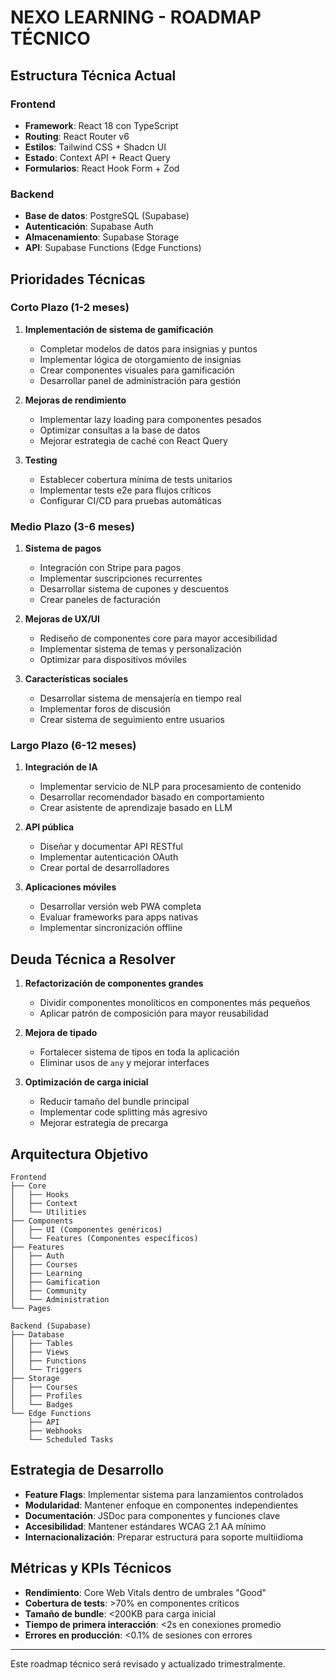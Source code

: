 
# NEXO LEARNING - ROADMAP TÉCNICO

## Estructura Técnica Actual

### Frontend
- **Framework**: React 18 con TypeScript
- **Routing**: React Router v6
- **Estilos**: Tailwind CSS + Shadcn UI
- **Estado**: Context API + React Query
- **Formularios**: React Hook Form + Zod

### Backend
- **Base de datos**: PostgreSQL (Supabase)
- **Autenticación**: Supabase Auth
- **Almacenamiento**: Supabase Storage
- **API**: Supabase Functions (Edge Functions)

## Prioridades Técnicas

### Corto Plazo (1-2 meses)
1. **Implementación de sistema de gamificación**
   - Completar modelos de datos para insignias y puntos
   - Implementar lógica de otorgamiento de insignias
   - Crear componentes visuales para gamificación
   - Desarrollar panel de administración para gestión

2. **Mejoras de rendimiento**
   - Implementar lazy loading para componentes pesados
   - Optimizar consultas a la base de datos
   - Mejorar estrategia de caché con React Query

3. **Testing**
   - Establecer cobertura mínima de tests unitarios
   - Implementar tests e2e para flujos críticos
   - Configurar CI/CD para pruebas automáticas

### Medio Plazo (3-6 meses)
1. **Sistema de pagos**
   - Integración con Stripe para pagos
   - Implementar suscripciones recurrentes
   - Desarrollar sistema de cupones y descuentos
   - Crear paneles de facturación

2. **Mejoras de UX/UI**
   - Rediseño de componentes core para mayor accesibilidad
   - Implementar sistema de temas y personalización
   - Optimizar para dispositivos móviles

3. **Características sociales**
   - Desarrollar sistema de mensajería en tiempo real
   - Implementar foros de discusión
   - Crear sistema de seguimiento entre usuarios

### Largo Plazo (6-12 meses)
1. **Integración de IA**
   - Implementar servicio de NLP para procesamiento de contenido
   - Desarrollar recomendador basado en comportamiento
   - Crear asistente de aprendizaje basado en LLM

2. **API pública**
   - Diseñar y documentar API RESTful
   - Implementar autenticación OAuth
   - Crear portal de desarrolladores

3. **Aplicaciones móviles**
   - Desarrollar versión web PWA completa
   - Evaluar frameworks para apps nativas
   - Implementar sincronización offline

## Deuda Técnica a Resolver

1. **Refactorización de componentes grandes**
   - Dividir componentes monolíticos en componentes más pequeños
   - Aplicar patrón de composición para mayor reusabilidad

2. **Mejora de tipado**
   - Fortalecer sistema de tipos en toda la aplicación
   - Eliminar usos de `any` y mejorar interfaces

3. **Optimización de carga inicial**
   - Reducir tamaño del bundle principal
   - Implementar code splitting más agresivo
   - Mejorar estrategia de precarga

## Arquitectura Objetivo

```
Frontend
├── Core
│   ├── Hooks
│   ├── Context
│   └── Utilities
├── Components
│   ├── UI (Componentes genéricos)
│   └── Features (Componentes específicos)
├── Features
│   ├── Auth
│   ├── Courses
│   ├── Learning
│   ├── Gamification
│   ├── Community
│   └── Administration
└── Pages

Backend (Supabase)
├── Database
│   ├── Tables
│   ├── Views
│   ├── Functions
│   └── Triggers
├── Storage
│   ├── Courses
│   ├── Profiles
│   └── Badges
└── Edge Functions
    ├── API
    ├── Webhooks
    └── Scheduled Tasks
```

## Estrategia de Desarrollo

- **Feature Flags**: Implementar sistema para lanzamientos controlados
- **Modularidad**: Mantener enfoque en componentes independientes
- **Documentación**: JSDoc para componentes y funciones clave
- **Accesibilidad**: Mantener estándares WCAG 2.1 AA mínimo
- **Internacionalización**: Preparar estructura para soporte multiidioma

## Métricas y KPIs Técnicos

- **Rendimiento**: Core Web Vitals dentro de umbrales "Good"
- **Cobertura de tests**: >70% en componentes críticos
- **Tamaño de bundle**: <200KB para carga inicial
- **Tiempo de primera interacción**: <2s en conexiones promedio
- **Errores en producción**: <0.1% de sesiones con errores

---

Este roadmap técnico será revisado y actualizado trimestralmente.
